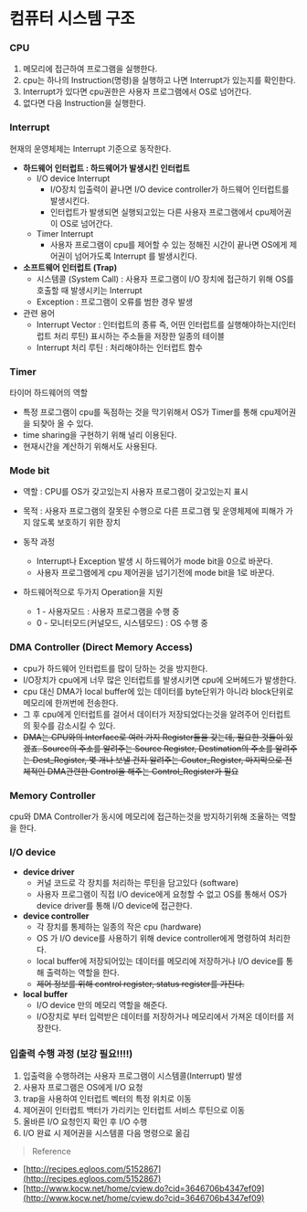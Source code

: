 # 컴퓨터 시스템 구조

### CPU

1. 메모리에 접근하여 프로그램을 실행한다.
2. cpu는 하나의 Instruction(명령)을 실행하고 나면 Interrupt가 있는지를 확인한다.
3. Interrupt가 있다면 cpu권한은 사용자 프로그램에서 OS로 넘어간다.
4. 없다면 다음 Instruction을 실행한다.

### Interrupt

현재의 운영체제는 Interrupt 기준으로 동작한다.

- **하드웨어 인터럽트 : 하드웨어가 발생시킨 인터럽트**
    - I/O device Interrupt
        - I/O장치 입출력이 끝나면 I/O device controller가 하드웨어 인터럽트를 발생시킨다.
        - 인터럽트가 발생되면 실행되고있는 다른 사용자 프로그램에서 cpu제어권이 OS로 넘어간다.
    - Timer Interrupt
        - 사용자 프로그램이 cpu를 제어할 수 있는 정해진 시간이 끝나면 OS에게 제어권이 넘어가도록 Interrupt 를 발생시킨다.
- **소프트웨어 인터럽트 (Trap)**
    - 시스템콜 (System Call) : 사용자 프로그램이 I/O 장치에 접근하기 위해 OS를 호출할 때 발생시키는 Interrupt
    - Exception :  프로그램이 오류를 범한 경우 발생
- 관련 용어
    - Interrupt Vector : 인터럽트의 종류 즉, 어떤 인터럽트를 실행해야하는지(인터럽트 처리 루틴) 표시하는 주소들을 저장한 일종의 테이블
    - Interrupt 처리 루틴 : 처리해야하는 인터럽트 함수

### Timer

타이머 하드웨어의 역할

- 특정 프로그램이 cpu를 독점하는 것을 막기위해서 OS가 Timer를 통해 cpu제어권을 되찾아 올 수 있다.
- time sharing을 구현하기 위해 널리 이용된다.
- 현재시간을 계산하기 위해서도 사용된다.

### Mode bit

- 역할 : CPU를 OS가 갖고있는지 사용자 프로그램이 갖고있는지 표시
- 목적 : 사용자 프로그램의 잘못된 수행으로 다른 프로그램 및 운영체제에 피해가 가지 않도록 보호하기 위한 장치
- 동작 과정
    - Interrupt나 Exception 발생 시 하드웨어가 mode bit을 0으로 바꾼다.
    - 사용자 프로그램에게 cpu 제어권을 넘기기전에 mode bit을 1로 바꾼다.
    
- 하드웨어적으로 두가지 Operation을 지원
    - 1 - 사용자모드 : 사용자 프로그램을 수행 중
    - 0 - 모니터모드(커널모드, 시스템모드) : OS 수행 중

### DMA Controller (Direct Memory Access)


- cpu가  하드웨어 인터럽트를 많이 당하는 것을 방지한다.
- I/O장치가 cpu에게 너무 많은 인터럽트를 발생시키면 cpu에 오버헤드가 발생한다.
- cpu 대신 DMA가 local buffer에 있는 데이터를 byte단위가 아니라 block단위로 메모리에 한꺼번에 전송한다.
- 그 후 cpu에게 인터럽트를 걸어서 데이터가 저장되었다는것을 알려주어 인터럽트의 횟수를 감소시킬 수 있다.
- ~~DMA는 CPU와의 Interface로 여러 가지 Register들을 갖는데, 필요한 것들이 있겠죠. Source의 주소를 알려주는 Source Register, Destination의 주소를 알려주는 Dest_Register, 몇 개나 보낼 건지 알려주는 Couter_Register, 마지막으로 전체적인 DMA관련한 Control을 해주는 Control_Register가 필요~~

### Memory Controller

cpu와 DMA Controller가 동시에 메모리에 접근하는것을 방지하기위해 조율하는 역할을 한다.

### I/O device

- **device driver**
    - 커널 코드로 각 장치를 처리하는 루틴을 담고있다 (software)
    - 사용자 프로그램이 직접 I/O device에게 요청할 수 없고 OS를 통해서 OS가 device driver를 통해 I/O device에 접근한다.
- **device controller**
    - 각 장치를 통제하는 일종의 작은 cpu (hardware)
    - OS 가 I/O device를 사용하기 위해 device controller에게 명령하여 처리한다.
    - local buffer에 저장되어있는 데이터를 메모리에 저장하거나 I/O device를 통해 출력하는 역할을 한다.
    - ~~제어 정보를 위해 control register, status register를 가진다.~~
- **local buffer**
    - I/O device 만의 메모리 역할을 해준다.
    - I/O장치로 부터 입력받은 데이터를 저장하거나 메모리에서 가져온 데이터를 저장한다.

### 입출력 수행 과정 (보강 필요!!!!)

1. 입출력을 수행하려는 사용자 프로그램이 시스템콜(Interrupt) 발생
2. 사용자 프로그램은 OS에게 I/O 요청
3. trap을 사용하여 인터럽트 벡터의 특정 위치로 이동
4. 제어권이 인터럽트 백터가 가리키는 인터럽트 서비스 루틴으로 이동
5. 올바른 I/O 요청인지 확인  후 I/O 수행
6. I/O 완료 시 제어권을 시스템콜 다음 명령으로 옮김

> Reference  
- [http://recipes.egloos.com/5152867](http://recipes.egloos.com/5152867)
- [http://www.kocw.net/home/cview.do?cid=3646706b4347ef09](http://www.kocw.net/home/cview.do?cid=3646706b4347ef09)
>
